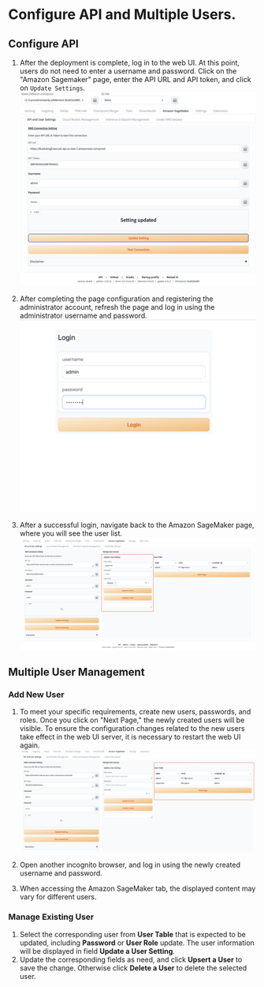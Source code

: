 # Configure API and Multiple Users.

## Configure API
1. After the deployment is complete, log in to the web UI. At this point, users do not need to enter a username and password. Click on the "Amazon Sagemaker" page, enter the API URL and API token, and click on `Update Settings`.
![configure](../images/multi_user/multi-user-2.png)

2. After completing the page configuration and registering the administrator account, refresh the page and log in using the administrator username and password.
![admin login](../images/multi_user/multi-user-3.png)

3. After a successful login, navigate back to the Amazon SageMaker page, where you will see the user list.
![add user](../images/multi_user/multi-user-5.png)

## Multiple User Management
### Add New User
1. To meet your specific requirements, create new users, passwords, and roles. Once you click on "Next Page," the newly created users will be visible. To ensure the configuration changes related to the new users take effect in the web UI server, it is necessary to restart the web UI again.
![add user](../images/multi_user/multi-user-8.png)

2. Open another incognito browser, and log in using the newly created username and password.
3. When accessing the Amazon SageMaker tab, the displayed content may vary for different users.

### Manage Existing User
1. Select the corresponding user from **User Table** that is expected to be updated, including **Password** or **User Role** update. The user information will be displayed in field **Update a User Setting**.
2. Update the corresponding fields as need, and click **Upsert a User** to save the change. Otherwise click **Delete a User** to delete the selected user.


